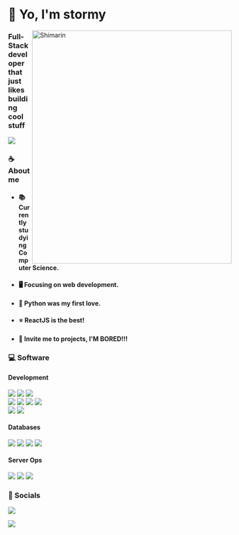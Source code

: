# :wave: Yo, I'm stormy

<img align="right" width="450" height="525" alt="Shimarin" src="https://media.discordapp.net/attachments/790671486976655390/1057205312140099626/index.gif"/>

### Full-Stack developer that just likes building cool stuff

<img src="https://github-readme-stats.vercel.app/api?username=stormyhs&show_icons=true&theme=transparent"/>

### ☕ About me

- <h4> 📚 Currently studying Computer Science. </h4>
- <h4> 🖥️ Focusing on web development. </h4>
- <h4> 🐍 Python was my first love. </h4>
- <h4> ⭐ ReactJS is the best! </h4>
- <h4> 🤝 Invite me to projects, I'M BORED!!!</h4>

### 💻 Software

<!-- <p>
  <code><img width="10%" src="https://www.vectorlogo.zone/logos/python/python-ar21.svg"></code>
  <code><img width="10%" src="https://www.vectorlogo.zone/logos/javascript/javascript-ar21.svg"></code>
  <code><img width="10%" src="https://www.vectorlogo.zone/logos/typescriptlang/typescriptlang-ar21.svg"></code>
  <br />
  <code><img width="10%" src="https://www.vectorlogo.zone/logos/reactjs/reactjs-ar21.svg"></code>
  <code><img width="10%" src="https://www.vectorlogo.zone/logos/nodejs/nodejs-ar21.svg"></code>
  <code><img width="10%" src="https://www.vectorlogo.zone/logos/expressjs/expressjs-ar21.svg"></code>
  <br />
  <code><img width="10%" src="https://www.vectorlogo.zone/logos/tailwindcss/tailwindcss-ar21.svg"></code>
  <code><img width="10%" src="https://www.vectorlogo.zone/logos/mongodb/mongodb-ar21.svg"></code>
  <code><img width="10%" src="https://www.vectorlogo.zone/logos/mysql/mysql-ar21.svg"></code>
  <br/>
  <code><img width="10%" src="https://www.vectorlogo.zone/logos/redis/redis-ar21.svg"></code>
  <code><img width="10%" src="https://www.vectorlogo.zone/logos/postgresql/postgresql-ar21.svg"></code>
  <code><img width="10%" src="https://www.vectorlogo.zone/logos/docker/docker-ar21.svg"></code>
 <br/>
  <code><img width="10%" src="https://www.vectorlogo.zone/logos/nginx/nginx-ar21.svg"></code>
  <code><img width="10%" src="https://www.vectorlogo.zone/logos/apache/apache-ar21.svg"></code>
  <code><img width="10%" src="https://www.vectorlogo.zone/logos/git-scm/git-scm-ar21.svg"></code>
  <br/>
</p> -->

<h4> Development </h4>
<p>
  <img src="https://img.shields.io/badge/PYTHON%20-blue.svg?style=for-the-badge&logo=python&logoColor=white"/>
  <img src="https://img.shields.io/badge/JAVASCRIPT%20-yellow.svg?style=for-the-badge&logo=javascript&logoColor=white"/>
  <img src="https://img.shields.io/badge/typescript%20-blue.svg?style=for-the-badge&logo=typescript&logoColor=white"/>
  <br/>
  <img src="https://img.shields.io/badge/NODE.JS%20-green.svg?style=for-the-badge&logo=node.js&logoColor=white"/>
  <img src="https://img.shields.io/badge/React%20-teal.svg?style=for-the-badge&logo=react&logoColor=white"/>
  <img src="https://img.shields.io/badge/EXPRESS.JS%20-orange.svg?style=for-the-badge&logo=express&logoColor=white"/>
  <img src="https://img.shields.io/badge/HTML5%20-%23E34F26.svg?style=for-the-badge&logo=html5&logoColor=white"/>
  <br/>
  <img src="https://img.shields.io/badge/CSS%20-blue.svg?style=for-the-badge&logo=css3&logoColor=white"/>
  <img src="https://img.shields.io/badge/tailwind%20-teal.svg?style=for-the-badge&logo=tailwindcss&logoColor=white"/>
</p>

<h4> Databases </h4>
<p>
  <img src="https://img.shields.io/badge/mysql%20-white.svg?style=for-the-badge&logo=mysql&logoColor=black"/>
  <img src="https://img.shields.io/badge/postgresql%20-teal.svg?style=for-the-badge&logo=postgresql&logoColor=cyan"/>
  <img src="https://img.shields.io/badge/redis%20-red.svg?style=for-the-badge&logo=redis&logoColor=white"/>
  <img src="https://img.shields.io/badge/mongodb%20-darkgreen.svg?style=for-the-badge&logo=mongodb&logoColor=white"/>
</p>



<h4> Server Ops </h4>
<p>
  <img src="https://img.shields.io/badge/docker%20-blue.svg?style=for-the-badge&logo=docker&logoColor=white"/>
  <img src="https://img.shields.io/badge/apache%20-black.svg?style=for-the-badge&logo=apache&logoColor=white"/>
  <img src="https://img.shields.io/badge/nginx%20-darkgreen.svg?style=for-the-badge&logo=nginx&logoColor=white"/>
</p>

### 💬 Socials
<p><a href="https://discord.com/channels/@me" target="_blank"><img src="https://img.shields.io/badge/Discord-stormy%233999-%23ffffff?style=for-the-badge&logo=discord"/></a> </p>
<p><a href="https://twitter.com/stormyhs" target="_blank"><img src="https://img.shields.io/badge/Twitter-@stormyhs-%23ffffff?style=for-the-badge&logo=twitter"/></a></p>

<!-- ### 📈 Statistical drip -->

<!-- <img src="https://github-readme-stats.vercel.app/api?username=stormyhs&show_icons=true&theme=transparent"/> -->

<!-- <img src="https://github-readme-stats.vercel.app/api/top-langs/?username=stormyhs&theme=transparent"/> -->
